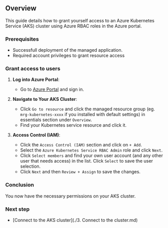 ## Overview
This guide details how to grant yourself access to an Azure Kubernetes Service (AKS) cluster using Azure RBAC roles in the Azure portal.

### Prerequisites
- Successfull deployment of the managed application.
- Required account privileges to grant resource access


### Grant access to users

1. **Log into Azure Portal**:
      - Go to [Azure Portal](https://portal.azure.com/) and sign in.

2. **Navigate to Your AKS Cluster**:
      - Click `Go to resource` and click the managed resource group (eg. `mrg-kubernetes-xxxx` if you installed with default settings) in essentials section under `Overview`.
      - Find your Kubernetes service resource and click it.

3. **Access Control (IAM)**:
      - Click the `Access Control (IAM)` section and click on `+ Add`.
      - Select the `Azure Kubernetes Service RBAC Admin` role and click `Next`.
      - Click `Select members` and find your own user account (and any other user that needs access) in the list. Click `Select` to save the user selection.
      - Click `Next` and then `Review + Assign` to save the changes.

### Conclusion
You now have the necessary permissions on your AKS cluster.

### Next step

- [Connect to the AKS cluster](./3. Connect to the cluster.md)